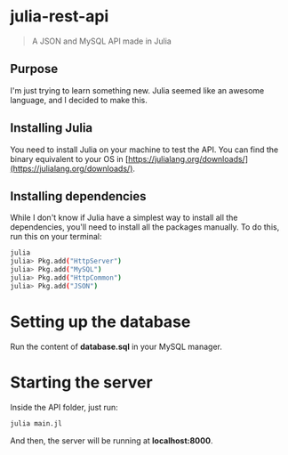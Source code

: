# julia-rest-api
> A JSON and MySQL API made in Julia
## Purpose
I'm just trying to learn something new. Julia seemed like an awesome language, and I decided to make this.
## Installing Julia
You need to install Julia on your machine to test the API. You can find the binary equivalent to your OS in [https://julialang.org/downloads/](https://julialang.org/downloads/).
## Installing dependencies
While I don't know if Julia have a simplest way to install all the dependencies, you'll need to install all the packages manually. To do this, run this on your terminal:
```bash
julia
julia> Pkg.add("HttpServer")
julia> Pkg.add("MySQL")
julia> Pkg.add("HttpCommon")
julia> Pkg.add("JSON")
```
# Setting up the database
Run the content of **database.sql** in your MySQL manager.
# Starting the server
Inside the API folder, just run:
```bash
julia main.jl
```
And then, the server will be running at **localhost:8000**.
